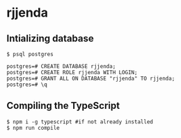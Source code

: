# rjjenda

## Intializing database
````
$ psql postgres

postgres=# CREATE DATABASE rjjenda;
postgres=# CREATE ROLE rjjenda WITH LOGIN;
postgres=# GRANT ALL ON DATABASE "rjjenda" TO rjjenda;
postgres=# \q
````

## Compiling the TypeScript
````
$ npm i -g typescript #if not already installed
$ npm run compile
````